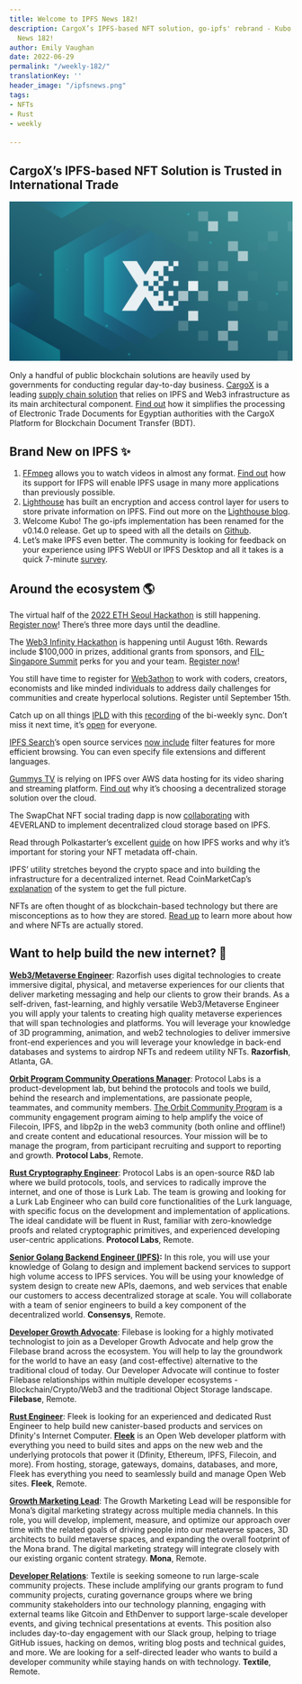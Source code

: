 ```yaml
---
title: Welcome to IPFS News 182!
description: CargoX’s IPFS-based NFT solution, go-ipfs' rebrand - Kubo & more in IPFS
  News 182!
author: Emily Vaughan
date: 2022-06-29
permalink: "/weekly-182/"
translationKey: ''
header_image: "/ipfsnews.png"
tags:
- NFTs
- Rust
- weekly

---
```

## **CargoX’s IPFS-based NFT Solution is Trusted in International Trade** 

![](../assets/180673629-deccc8fc-35d9-49ba-964c-b16d281d05fa.jpg)

Only a handful of public blockchain solutions are heavily used by governments for conducting regular day-to-day business. [CargoX](https://cargox.io/) is a leading [supply chain solution](https://cargox.io/press-releases/full/blockchain-blockbuster-egyptian-government-cargox/) that relies on IPFS and Web3 infrastructure as its main architectural component. [Find out](https://blog.ipfs.io/2022-08/03-ecosystem-highlight-cargox/) how it simplifies the processing of Electronic Trade Documents for Egyptian authorities with the CargoX Platform for Blockchain Document Transfer (BDT).

## **Brand New on IPFS ✨**

1. [FFmpeg](https://ffmpeg.org/) allows you to watch videos in almost any format. [Find out](https://blog.ipfs.io/2022-08-01-ipfs-and-ffmpeg/) how its support for IFPS will enable IPFS usage in many more applications than previously possible.
2. [Lighthouse](https://www.lighthouse.storage/) has built an encryption and access control layer for users to store private information on IPFS. Find out more on the [Lighthouse blog](https://www.lighthouse.storage/view-blog/6/Encryption-and-Access-Control-for-Web3-using-Lighthouse).
3. Welcome Kubo! The go-ipfs implementation has been renamed for the v0.14.0 release. Get up to speed with all the details on [Github](https://github.com/ipfs/kubo/releases/tag/v0.14.0).
4. Let’s make IPFS even better. The community is looking for feedback on your experience using IPFS WebUI or IPFS Desktop and all it takes is a quick 7-minute [survey](https://cryl27xbs16.typeform.com/to/VFVQeYqe?typeform-source=discuss.ipfs.tech).

## **Around the ecosystem 🌎**

The virtual half of the [2022 ETH Seoul Hackathon](https://2022.ethseoul.org/) is still happening. [Register now](https://eth-seoul.devpost.com/)! There’s three more days until the deadline.

The [Web3 Infinity Hackathon](https://hackathon.fil-singapore.io/) is happening until August 16th. Rewards include $100,000 in prizes, additional grants from sponsors, and [FIL-Singapore Summit](https://fil-singapore.io/) perks for you and your team. [Register now](https://web3infinityhackathon.devpost.com/)!

You still have time to register for [Web3athon](https://web3athon.xyz/) to work with coders, creators, economists and like minded individuals to address daily challenges for communities and create hyperlocal solutions. Register until September 15th.

Catch up on all things [IPLD](https://ipld.io/) with this [recording](https://www.youtube.com/watch?v=4D6cXFk1T8Q) of the bi-weekly sync. Don’t miss it next time, it’s [open](https://github.com/ipld/team-mgmt) for everyone.

[IPFS Search](https://ipfs-search.com/#/)’s open source services [now include](https://twitter.com/SearchIpfs/status/1556636574904885249?s=20&t=j22QmUs_q1Zac4tinFdg0A) filter features for more efficient browsing. You can even specify file extensions and different languages.

[Gummys TV](https://www.gummys.io/) is relying on IPFS over AWS data hosting for its video sharing and streaming platform. [Find out](https://gummys.medium.com/how-gummys-avoids-the-dangers-of-centralized-clouds-with-ifps-20de8fd9b9f9) why it’s choosing a decentralized storage solution over the cloud.

The SwapChat NFT social trading dapp is now [collaborating](https://twitter.com/SwapChatNFT/status/1554408080242515968?s=20&t=j22QmUs_q1Zac4tinFdg0A) with 4EVERLAND to implement decentralized cloud storage based on IPFS.

Read through Polkastarter’s excellent [guide](https://blog.polkastarter.com/wheres-your-nft/?utm_campaign=learn-with-polkastarter&utm_source=twitter&utm_medium=twitter&utm_content=nft-metadata) on how IPFS works and why it’s important for storing your NFT metadata off-chain.

IPFS’ utility stretches beyond the crypto space and into building the infrastructure for a decentralized internet. Read CoinMarketCap’s [explanation](https://coinmarketcap.com/alexandria/article/what-is-ipfs) of the system to get the full picture.

NFTs are often thought of as blockchain-based technology but there are misconceptions as to how they are stored. [Read up](https://cointelegraph.com/news/nonfungible-tokens-don-t-live-on-the-blockchain-experts-say) to learn more about how and where NFTs are actually stored.

## **Want to help build the new internet? 💼**

[**Web3/Metaverse Engineer**](https://www.indeed.com/viewjob?t=Metaverse+Engineer&c=Razorfish&l=Atlanta,+GA&jk=95d0ad06b9beaadc&rtk=1g6putm30iquu800&from=rss): Razorfish uses digital technologies to create immersive digital, physical, and metaverse experiences for our clients that deliver marketing messaging and help our clients to grow their brands. As a self-driven, fast-learning, and highly versatile Web3/Metaverse Engineer you will apply your talents to creating high quality metaverse experiences that will span technologies and platforms. You will leverage your knowledge of 3D programming, animation, and web2 technologies to deliver immersive front-end experiences and you will leverage your knowledge in back-end databases and systems to airdrop NFTs and redeem utility NFTs. **Razorfish**, Atlanta, GA.

[**Orbit Program Community Operations Manager**](https://boards.greenhouse.io/protocollabs/jobs/4373379004): Protocol Labs is a product-development lab, but behind the protocols and tools we build, behind the research and implementations, are passionate people, teammates, and community members. [The Orbit Community Program](https://orbitcommunity.filecoin.io/) is a community engagement program aiming to help amplify the voice of Filecoin, IPFS, and libp2p in the web3 community (both online and offline!) and create content and educational resources. Your mission will be to manage the program, from participant recruiting and support to reporting and growth. **Protocol Labs**, Remote.

[**Rust Cryptography Engineer**](https://boards.greenhouse.io/protocollabs/jobs/4616824004): Protocol Labs is an open-source R&D lab where we build protocols, tools, and services to radically improve the internet, and one of those is Lurk Lab. The team is growing and looking for a Lurk Lab Engineer who can build core functionalities of the Lurk language, with specific focus on the development and implementation of applications. The ideal candidate will be fluent in Rust, familiar with zero-knowledge proofs and related cryptographic primitives, and experienced developing user-centric applications. **Protocol Labs**, Remote.

[**Senior Golang Backend Engineer (IPFS)**](https://consensys.net/open-roles/gh_jid?gh_jid=4322032)**:** In this role, you will use your knowledge of Golang to design and implement backend services to support high volume access to IPFS services. You will be using your knowledge of system design to create new APIs, daemons, and web services that enable our customers to access decentralized storage at scale. You will collaborate with a team of senior engineers to build a key component of the decentralized world. **Consensys**, Remote.

[**Developer Growth Advocate**](https://jobs.filebase.com/20702): Filebase is looking for a highly motivated technologist to join as a Developer Growth Advocate and help grow the Filebase brand across the ecosystem. You will help to lay the groundwork for the world to have an easy (and cost-effective) alternative to the traditional cloud of today. Our Developer Advocate will continue to foster Filebase relationships within multiple developer ecosystems - Blockchain/Crypto/Web3 and the traditional Object Storage landscape. **Filebase**, Remote.

[**Rust Engineer**](https://angel.co/company/fleekhq/jobs/1505997-rust-engineer-remote): Fleek is looking for an experienced and dedicated Rust Engineer to help build new canister-based products and services on Dfinity's Internet Computer. [**Fleek**](https://fleek.co/) is an Open Web developer platform with everything you need to build sites and apps on the new web and the underlying protocols that power it (Dfinity, Ethereum, IPFS, Filecoin, and more). From hosting, storage, gateways, domains, databases, and more, Fleek has everything you need to seamlessly build and manage Open Web sites. **Fleek**, Remote.

[**Growth Marketing Lead**](https://jobs.lever.co/MoNA/2f653ef6-c3da-4e0f-ba3c-1f294d24ece3): The Growth Marketing Lead will be responsible for Mona’s digital marketing strategy across multiple media channels. In this role, you will develop, implement, measure, and optimize our approach over time with the related goals of driving people into our metaverse spaces, 3D architects to build metaverse spaces, and expanding the overall footprint of the Mona brand. The digital marketing strategy will integrate closely with our existing organic content strategy. **Mona**, Remote.

[**Developer Relations**](https://boards.greenhouse.io/textileio/jobs/4075619004): Textile is seeking someone to run large-scale community projects. These include amplifying our grants program to fund community projects, curating governance groups where we bring community stakeholders into our technology planning, engaging with external teams like Gitcoin and EthDenver to support large-scale developer events, and giving technical presentations at events. This position also includes day-to-day engagement with our Slack group, helping to triage GitHub issues, hacking on demos, writing blog posts and technical guides, and more. We are looking for a self-directed leader who wants to build a developer community while staying hands on with technology. **Textile**, Remote.